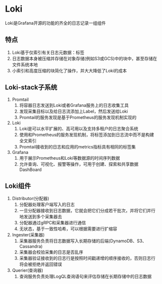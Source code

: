 # Loki
Loki是Grafana开源的功能的齐全的日志记录一组组件

## 特点
1. Loki基于仅索引有关日志元数据：标签
2. 日志数据本身被压缩并存储在对象存储(例如S3或GCS)中的块中，甚至存储在文件系统本地
3. 小索引和高度压缩的块简化了操作，并大大降低了Loki的成本

## Loki-stack子系统
1. Promtail
   1. 将容器日志发送到Loki或者Grafana服务上的日志收集工具
   2. 发现采集目标以及给日志流添加上Label，然后发送给Loki
   3. Promtail的服务发现是基于Prometheus的服务发现机制实现的
2. Loki
   1. Loki是可以水平扩展的、高可用以及支持多租户的日志聚合系统
   2. 使用和Prometheus的服务发现机制，将标签添加到日志流中而不是构建全文索引
   3. Promtail接收到的日志和应用的metrics指标具有相同的标签集
3. Grafana
   1. 用于展示Prometheus和Loki等数据源的时间序列数据
   2. 允许查询、可视化、报警等操作，可用于创建、探索和共享数据DashBoard

## Loki组件
1. Distributor(分配器)
   1. 分配器处理客户端写入的日志
   2. 一旦分配器接收到日志数据，它就会把它们分成若干批次，并将它们并行地发送到多个采集器去
   3. 分配器通过gRPC和采集器进行通信
   4. 无状态，基于一致性哈希，可以根据需要进行扩缩容
2. Ingester(采集器)
   1. 采集器服务负责将日志数据写入长期存储的后端(DynamoDB、S3、Cassandra)
   2. 采集器会校验采集的日志是否乱序
   3. 采集器验证接收到的日志行是按照时间戳递增的顺序接收的，否则日志行将会被拒绝并返回错误
3. Querier(查询器)
   1. 查询服务负责处理LogQL查询语句来评估存储在长期存储中的日志数据
